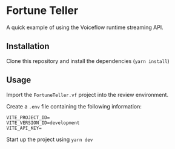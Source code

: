 # Fortune Teller

A quick example of using the Voiceflow runtime streaming API.

## Installation

Clone this repository and install the dependencies (`yarn install`)

## Usage

Import the `FortuneTeller.vf` project into the review environment.

Create a `.env` file containing the following information:

```
VITE_PROJECT_ID=
VITE_VERSION_ID=development
VITE_API_KEY=
```

Start up the project using `yarn dev`
